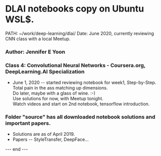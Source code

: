 # DLAI notebooks copy on Ubuntu WSL$.
PATH: ~/work/deep-learning/dlai/
Date: June 2020, currently reviewing CNN class with a local Meetup.  

### Author: Jennifer E Yoon  

### Class 4: Convolutional Neural Networks - Coursera.org, DeepLearning.AI Specialization  
  * June 1, 2020 -- started reviewing notebook for week1, Step-by-Step.  
    Total pain in the ass matching up dimensions.  
    Do later, maybe with a glass of wine. :-)  
    Use solutions for now, with Meetup tonight.  
    Watch videos and start on 2nd notebook, tensorflow introduction. 

### Folder "source" has all downloaded notebook solutions and important papers.  
  * Solutions are as of April 2019. 
  * Papers -- StyleTransfer, DeepFace...  
    
--- end ---  

    
    
    
